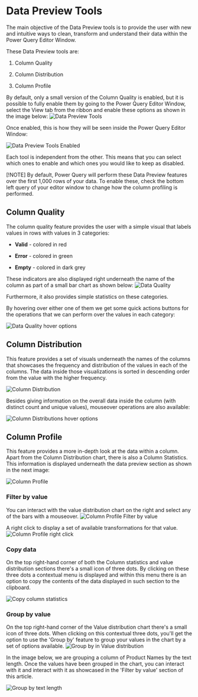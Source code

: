 # Data Preview Tools

The main objective of the Data Preview tools is to provide the user with new and intuitive ways to clean, transform and understand their data within the Power Query Editor Window.

These Data Preview tools are:

1.  Column Quality

2.  Column Distribution

3.  Column Profile

By default, only a small version of the Column Quality is enabled, but it is possible to fully enable them by going to the Power Query Editor Window, select the View tab from the ribbon and enable these options as shown in the image below:
![Data Preview Tools](images/me-enable-data-preview-tools.png)

Once enabled, this is how they will be seen inside the Power Query Editor Window:

![Data Preview Tools Enabled](images/me-data-preview-tools-enabled-v2.png)

Each tool is independent from the other. This means that you can select which ones to enable and which ones you would like to keep as disabled.

[!NOTE] By default, Power Query will perform these Data Preview features over the first 1,000 rows of your data. To enable these, check the bottom left query of your editor window to change how the column profiling is performed.

## Column Quality
The column quality feature provides the user with a simple visual that labels values in rows with values in 3 categories:

* **Valid** - colored in red

* **Error** - colored in green

* **Empty** - colored in dark grey

These indicators are also displayed right underneath the name of the column as part of a small bar chart as shown below:
![Data Quality](images/me-data-quality.png)

Furthermore, it also provides simple statistics on these categories.

By hovering over either one of them we get some quick actions buttons for the operations that we can perform over the values in each category:

![Data Quality hover options](images/me-column-quality-hover.png)

## Column Distribution

This feature provides a set of visuals underneath the names of the columns that showcases the frequency and distribution of the values in each of the columns. The data inside those visualizations is sorted in descending order from the value with the higher frequency.

![Column Distribution](images/me-column-distribution.png)

Besides giving information on the overall data inside the column (with distinct count and unique values), mouseover operations are also available:

![Column Distributions hover options](images/me-column-distribution-hover.png)

## Column Profile

This feature provides a more in-depth look at the data within a column. Apart from the Column Distribution chart, there is also a Column Statistics. This information is displayed underneath the data preview section as shown in the next image:

![Column Profile](images/me-column-profile.png)

### Filter by value

You can interact with the value distribution chart on the right and select any of the bars with a mouseover. 
![Column Profile Filter by value](images/me-column-profile-hover.png)

A right click to display a set of available transformations for that value.
![Column Profile right click](image/column-profile-right-click.png)

### Copy data

On the top right-hand corner of both the Column statistics and value distribution sections there's a small icon of three dots. By clicking on these three dots a contextual menu is displayed and within this menu there is an option to copy the contents of the data displayed in such section to the clipboard.

![Copy column statistics](images/me-copy-column-statistics.png)

### Group by value

On the top right-hand corner of the Value distribution chart there's a small icon of three dots. When clicking on this contextual three dots, you'll get the option to use the 'Group by' feature to group your values in the chart by a set of options available. 
![Group by in Value distribution](images/me-value-distribution-group-by.png)

In the image below, we are grouping a column of Product Names by the text length. Once the values have been grouped in the chart, you can interact with it and interact with it as showcased in the 'Filter by value' section of this article.

![Group by text length](images/me-text-length-distribution.png)
